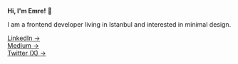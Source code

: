 **Hi, I'm Emre!** 👋

I am a frontend developer living in Istanbul and interested in minimal design.

[LinkedIn &rarr;](https://linkedin.com/in/emreakdas)<br />
[Medium &rarr;](https://medium.com/@emreakdas)<br />
[Twitter (X) &rarr;](https://twitter.com/emreakd4s)
